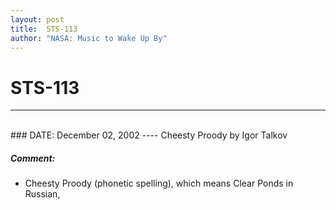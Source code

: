```yaml
---
layout: post
title:  STS-113
author: "NASA: Music to Wake Up By"
---
```


# STS-113
----
<br/>
### DATE: December 02, 2002
----
Cheesty Proody by Igor Talkov

##### Comment:
* Cheesty Proody (phonetic spelling), which means Clear Ponds in Russian,
